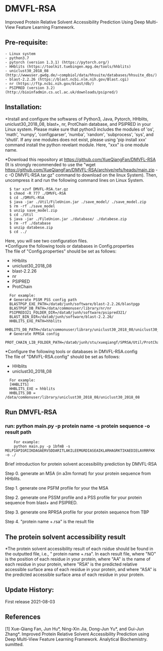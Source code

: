 # DMVFL-RSA
Improved Protein Relative Solvent Accessibility Prediction Using Deep Multi-View Feature Learning Framework.

## Pre-requisite:  
    - Linux system
    - python3.7
    - pytorch (version 1.3.1) (https://pytorch.org/)
    - HHblits (https://toolkit.tuebingen.mpg.de/tools/hhblits)
    - uniclust30_2018_08 (http://wwwuser.gwdg.de/~compbiol/data/hhsuite/databases/hhsuite_dbs/)
    - blast-2.2.26 (https://blast.ncbi.nlm.nih.gov/Blast.cgi)
    - nr (https://ftp.ncbi.nih.gov/blast/db/)  
    - PSIPRED (version 3.2) (http://bioinfadmin.cs.ucl.ac.uk/downloads/psipred/)

## Installation:

*Install and configure the softwares of Python3, Java, Pytorch, HHblits, uniclust30_2018_08, blast+, nr, ProtChain database, and PSIPRED in your Linux system. Please make sure that python3 includes the modules of 'os', 'math', 'numpy', 'configparser', 'numba', 'random', 'subprocess', 'sys', and 'shutil'. If any one modules does not exist, please using 'pip install xxx' command install the python revelant module. Here, "xxx" is one module name.

*Download this repository at https://github.com/XueQiangFan/DMVFL-RSA (It is strongly recommended to use the "wget https://github.com/XueQiangFan/DMVFL-RSA/archive/refs/heads/main.zip -c -O DMVFL-RSA.tar.gz" command to download on the linux System). Then, uncompress it and run the following command lines on Linux System.

~~~
  $ tar xzvf DMVFL-RSA.tar.gz  
  $ chmod -R 777 ./DMVFL-RSA
  $ cd ./DMVFL-RSA
  $ java -jar ./Util/FileUnion.jar ./save_model/ ./save_model.zip
  $ rm -rf ./save_model
  $ unzip save_model.zip 
  $ cd ./Util
  $ java -jar ./FileUnion.jar ./database/ ./databese.zip
  $ rm -rf ./database
  $ unzip databese.zip
  $ cd ../
~~~
Here, you will see two configuration files.      
*Configure the following tools or databases in Config.properties    
 The file of "Config.properties" should be set as follows:   
- HHblits 
- uniclust30_2018_08
- blast-2.2.26
- nr
- PSIPRED
- ProtChain   
~~~
  For example:  
  # Generate PSSM PSS config path
  BLASTPGP_EXE_PATH=/data0/junh/software/blast-2.2.26/blastpgp
  BLASTPGP_DB_PATH=/data/commonuser/library/nr/nr
  PSIPRED321_FOLDER_DIR=/data0/junh/software/psipred321/
  BLAST_BIN_DIR=/data0/junh/software/blast-2.2.26/
  HHBLITS_EXE_PATH=hhblits
  HHBLITS_DB_PATH=/data/commonuser/library/uniclust30_2018_08/uniclust30_2018_08
  # Generate RPRSA config 
  PROT_CHAIN_LIB_FOLDER_PATH=/data0/junh/stu/xueqiangf/SPRSA/Util/ProtChain
~~~

*Configure the following tools or databases in DMVFL-RSA.config  
  The file of "DMVFL-RSA.config" should be set as follows:
- HHblits
-  uniclust30_2018_08
~~~
  For example:  
  [HHBLITS]
  HHBLITS_EXE = hhblits
  HHBLITS_DB = /data/commonuser/library/uniclust30_2018_08/uniclust30_2018_08
~~~

## Run DMVFL-RSA 
### run: python main.py -p protein name -s protein sequence -o result path
~~~
    For example:
    python main.py -p 1bfmB -s MELPIAPIGRIIKDAGAERVSDDARITLAKILEEMGRDIASEAIKLARHAGRKTIKAEDIELAVRRFKK -o ./
~~~

Brief introduction for protein solvent accessibility prediction by DMVFL-RSA

Step 0. generate an MSA (in a3m format) for your protein sequence from HHblits.

Step 1. generate one PSFM profile for your the MSA

Step 2. generate one PSSM profile and a PSS profile for your protein sequence from blast+ and PSIPRED.

Step 3. generate one RPRSA profile for your protein sequence from TBP

Step 4.  "protein name +.rsa" is the result file

## The protein solvent accessibility result

*The protein solvent accessibility result of each rsidue should be found in the outputted file, i.e., " protein name +.rsa". In each result file, where "NO" is the position of each residue in your protein, where "AA" is the name of each residue in your protein, where "RSA" is the predicted relative accessible surface area of each residue in your protein, and where "ASA" is the predicted accessible surface area of each residue in your protein.

## Update History:

First release 2021-08-03

## References

[1] Xue-Qiang Fan, Jun Hu*, Ning-Xin Jia, Dong-Jun Yu*, and Gui-Jun Zhang*. Improved Protein Relative Solvent Accessibility Prediction using Deep Multi-View Feature Learning Framework. Analytical Biochemistry. sumitted.

